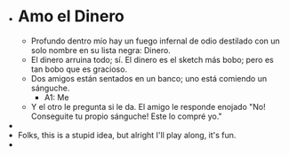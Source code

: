 - # Amo el Dinero
	- Profundo dentro mío hay un fuego infernal de odio destilado con un solo nombre en su lista negra: Dinero.
	- El dinero arruina todo; sí. El dinero es el sketch más bobo; pero es tan bobo que es gracioso.
	- Dos amigos están sentados en un banco; uno está comiendo un sánguche.
		- A1: Me
	- Y el otro le pregunta si le da. El amigo le responde enojado "No! Conseguite tu propio sánguche! Este lo compré yo."
-
- Folks, this is a stupid idea, but alright I'll play along, it's fun.
-